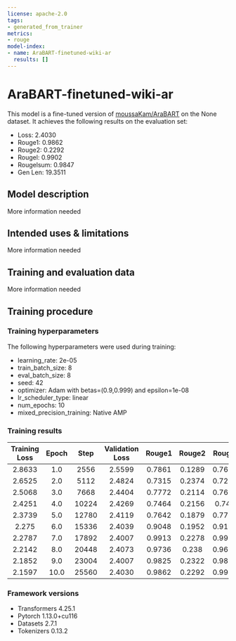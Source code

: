 ```yaml
---
license: apache-2.0
tags:
- generated_from_trainer
metrics:
- rouge
model-index:
- name: AraBART-finetuned-wiki-ar
  results: []
---
```


<!-- This model card has been generated automatically according to the information the Trainer had access to. You
should probably proofread and complete it, then remove this comment. -->

# AraBART-finetuned-wiki-ar

This model is a fine-tuned version of [moussaKam/AraBART](https://huggingface.co/moussaKam/AraBART) on the None dataset.
It achieves the following results on the evaluation set:
- Loss: 2.4030
- Rouge1: 0.9862
- Rouge2: 0.2292
- Rougel: 0.9902
- Rougelsum: 0.9847
- Gen Len: 19.3511

## Model description

More information needed

## Intended uses & limitations

More information needed

## Training and evaluation data

More information needed

## Training procedure

### Training hyperparameters

The following hyperparameters were used during training:
- learning_rate: 2e-05
- train_batch_size: 8
- eval_batch_size: 8
- seed: 42
- optimizer: Adam with betas=(0.9,0.999) and epsilon=1e-08
- lr_scheduler_type: linear
- num_epochs: 10
- mixed_precision_training: Native AMP

### Training results

| Training Loss | Epoch | Step  | Validation Loss | Rouge1 | Rouge2 | Rougel | Rougelsum | Gen Len |
|:-------------:|:-----:|:-----:|:---------------:|:------:|:------:|:------:|:---------:|:-------:|
| 2.8633        | 1.0   | 2556  | 2.5599          | 0.7861 | 0.1289 | 0.7656 | 0.7721    | 19.2354 |
| 2.6525        | 2.0   | 5112  | 2.4824          | 0.7315 | 0.2374 | 0.7224 | 0.7357    | 19.261  |
| 2.5068        | 3.0   | 7668  | 2.4404          | 0.7772 | 0.2114 | 0.7671 | 0.7861    | 19.3035 |
| 2.4251        | 4.0   | 10224 | 2.4269          | 0.7464 | 0.2156 | 0.745  | 0.7504    | 19.2929 |
| 2.3739        | 5.0   | 12780 | 2.4119          | 0.7642 | 0.1879 | 0.7729 | 0.7774    | 19.3573 |
| 2.275         | 6.0   | 15336 | 2.4039          | 0.9048 | 0.1952 | 0.9198 | 0.9189    | 19.37   |
| 2.2787        | 7.0   | 17892 | 2.4007          | 0.9913 | 0.2278 | 0.9951 | 1.0038    | 19.335  |
| 2.2142        | 8.0   | 20448 | 2.4073          | 0.9736 | 0.238  | 0.9697 | 0.9773    | 19.3556 |
| 2.1852        | 9.0   | 23004 | 2.4007          | 0.9825 | 0.2322 | 0.9891 | 0.9962    | 19.3213 |
| 2.1597        | 10.0  | 25560 | 2.4030          | 0.9862 | 0.2292 | 0.9902 | 0.9847    | 19.3511 |


### Framework versions

- Transformers 4.25.1
- Pytorch 1.13.0+cu116
- Datasets 2.7.1
- Tokenizers 0.13.2
